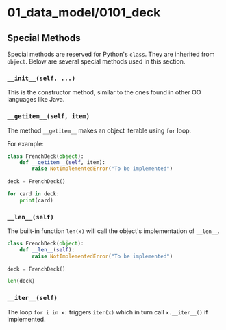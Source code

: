 # 01_data_model/0101_deck

## Special Methods
Special methods are reserved for Python's `class`. 
They are inherited from `object`. 
Below are several special methods used in this section.

### `__init__(self, ...)`
This is the constructor method, similar to the ones found in other OO languages like Java.

### `__getitem__(self, item)`
The method `__getitem__` makes an object iterable using `for` loop.

For example:
```python
class FrenchDeck(object):
    def __getitem__(self, item):
        raise NotImplementedError("To be implemented")
    
deck = FrenchDeck()

for card in deck:
    print(card)
```

### `__len__(self)`
The built-in function `len(x)` will call the object's implementation of `__len__`.

```python
class FrenchDeck(object):
    def __len__(self):
        raise NotImplementedError("To be implemented")
    
deck = FrenchDeck()

len(deck)
```

### `__iter__(self)`
The loop `for i in x:` triggers `iter(x)` 
which in turn call `x.__iter__()` if implemented.